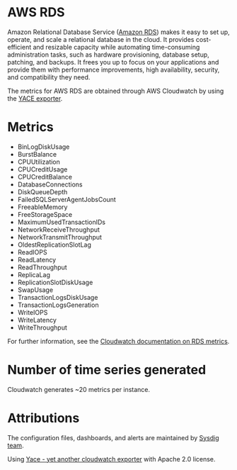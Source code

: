 # AWS RDS
Amazon Relational Database Service ([Amazon RDS](https://aws.amazon.com/rds/)) makes it easy to set up, operate, and scale a relational database in the cloud. It provides cost-efficient and resizable capacity while automating time-consuming administration tasks, such as hardware provisioning, database setup, patching, and backups. It frees you up to focus on your applications and provide them with performance improvements, high availability, security, and compatibility they need.

The metrics for AWS RDS are obtained through AWS Cloudwatch by using the [YACE exporter](https://github.com/ivx/yet-another-cloudwatch-exporter).

# Metrics
- BinLogDiskUsage
- BurstBalance
- CPUUtilization
- CPUCreditUsage
- CPUCreditBalance
- DatabaseConnections
- DiskQueueDepth
- FailedSQLServerAgentJobsCount
- FreeableMemory
- FreeStorageSpace
- MaximumUsedTransactionIDs
- NetworkReceiveThroughput
- NetworkTransmitThroughput
- OldestReplicationSlotLag
- ReadIOPS
- ReadLatency
- ReadThroughput
- ReplicaLag
- ReplicationSlotDiskUsage
- SwapUsage
- TransactionLogsDiskUsage
- TransactionLogsGeneration
- WriteIOPS
- WriteLatency
- WriteThroughput

For further information, see the [Cloudwatch documentation on RDS metrics](https://docs.aws.amazon.com/AmazonRDS/latest/UserGuide/MonitoringOverview.html#monitoring-cloudwatch).

# Number of time series generated
Cloudwatch generates ~20 metrics per instance.


# Attributions
The configuration files, dashboards, and alerts are maintained by [Sysdig team](https://sysdig.com/).

Using [Yace - yet another cloudwatch exporter](https://github.com/ivx/yet-another-cloudwatch-exporter) with Apache 2.0 license.
